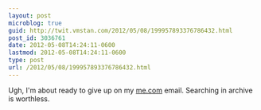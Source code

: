 ```yaml
---
layout: post
microblog: true
guid: http://twit.vmstan.com/2012/05/08/199957893376786432.html
post_id: 3036761
date: 2012-05-08T14:24:11-0600
lastmod: 2012-05-08T14:24:11-0600
type: post
url: /2012/05/08/199957893376786432.html
---
```

Ugh, I'm about ready to give up on my <a href="http://me.com">me.com</a> email. Searching in archive is worthless.
